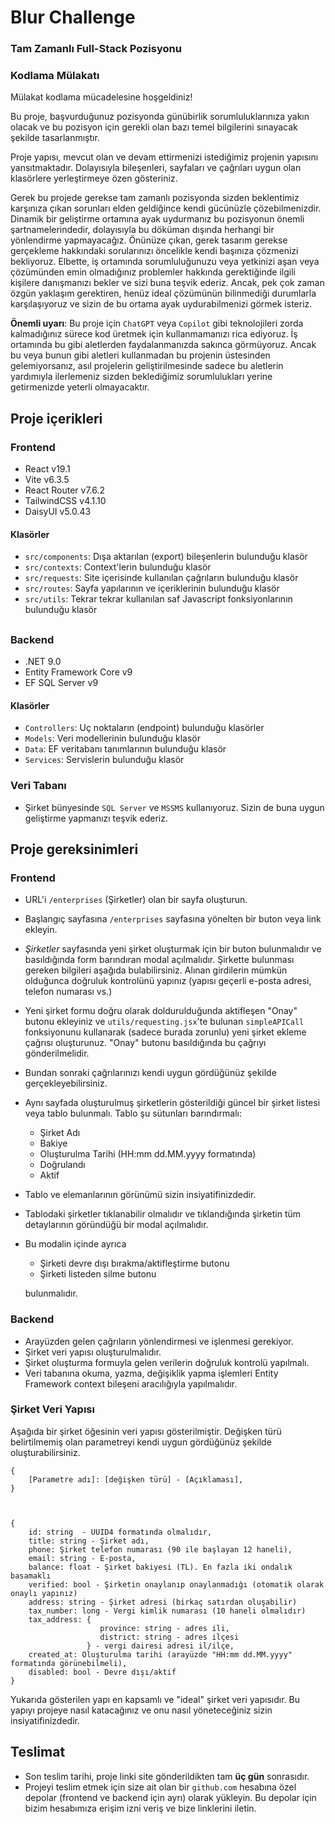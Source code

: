 # Blur Challenge

### Tam Zamanlı Full-Stack Pozisyonu
### Kodlama Mülakatı

Mülakat kodlama mücadelesine hoşgeldiniz!

Bu proje, başvurduğunuz pozisyonda günübirlik sorumluluklarınıza yakın olacak ve bu pozisyon için gerekli olan bazı temel bilgilerini sınayacak şekilde tasarlanmıştır.

Proje yapısı, mevcut olan ve devam ettirmenizi istediğimiz projenin yapısını yansıtmaktadır. Dolayısıyla bileşenleri, sayfaları ve çağrıları uygun olan klasörlere yerleştirmeye özen gösteriniz.

Gerek bu projede gerekse tam zamanlı pozisyonda sizden beklentimiz karşınıza çıkan sorunları elden geldiğince kendi gücünüzle çözebilmenizdir. Dinamik bir geliştirme ortamına ayak uydurmanız bu pozisyonun önemli şartnamelerindedir, dolayısıyla bu döküman dışında herhangi bir yönlendirme yapmayacağız. Önünüze çıkan, gerek tasarım gerekse gerçekleme hakkındaki sorularınızı öncelikle kendi başınıza çözmenizi bekliyoruz. Elbette, iş ortamında sorumluluğunuzu veya yetkinizi aşan veya çözümünden emin olmadığınız problemler hakkında gerektiğinde ilgili kişilere danışmanızı bekler ve sizi buna teşvik ederiz. Ancak, pek çok zaman özgün yaklaşım gerektiren, henüz ideal çözümünün bilinmediği durumlarla karşılaşıyoruz ve sizin de bu ortama ayak uydurabilmenizi görmek isteriz.

**Önemli uyarı**: Bu proje için `ChatGPT` veya `Copilot` gibi teknolojileri zorda kalmadığınız sürece kod üretmek için kullanmamanızı rica ediyoruz. İş ortamında bu gibi aletlerden faydalanmanızda sakınca görmüyoruz. Ancak bu veya bunun gibi aletleri kullanmadan bu projenin üstesinden gelemiyorsanız, asıl projelerin geliştirilmesinde sadece bu aletlerin yardımıyla ilerlemeniz sizden beklediğimiz sorumlulukları yerine getirmenizde yeterli olmayacaktır.

## Proje içerikleri

### Frontend
- React v19.1
- Vite v6.3.5
- React Router v7.6.2
- TailwindCSS v4.1.10
- DaisyUI v5.0.43

#### Klasörler
- `src/components`: Dışa aktarılan (export) bileşenlerin bulunduğu klasör 
- `src/contexts`: Context'lerin bulunduğu klasör
- `src/requests`: Site içerisinde kullanılan çağrıların bulunduğu klasör
- `src/routes`: Sayfa yapılarının ve içeriklerinin bulunduğu klasör
- `src/utils`: Tekrar tekrar kullanılan saf Javascript fonksiyonlarının bulunduğu klasör

##

### Backend
- .NET 9.0
- Entity Framework Core v9
- EF SQL Server v9

#### Klasörler
- `Controllers`: Uç noktaların (endpoint) bulunduğu klasörler
- `Models`: Veri modellerinin bulunduğu klasör
- `Data`: EF veritabanı tanımlarının bulunduğu klasör
- `Services`: Servislerin bulunduğu klasör

### Veri Tabanı
- Şirket bünyesinde `SQL Server` ve `MSSMS` kullanıyoruz. Sizin de buna uygun geliştirme yapmanızı teşvik ederiz.

## Proje gereksinimleri

### Frontend

- URL'i `/enterprises` (Şirketler) olan bir sayfa oluşturun.
- Başlangıç sayfasına `/enterprises` sayfasına yönelten bir buton veya link ekleyin.
- *Şirketler* sayfasında yeni şirket oluşturmak için bir buton bulunmalıdır ve basıldığında form barındıran modal açılmalıdır. Şirkette bulunması gereken bilgileri aşağıda bulabilirsiniz. Alınan girdilerin mümkün olduğunca doğruluk kontrolünü yapınız (yapısı geçerli e-posta adresi, telefon numarası vs.)
- Yeni şirket formu doğru olarak doldurulduğunda aktifleşen "Onay" butonu ekleyiniz ve `utils/requesting.jsx`'te bulunan `simpleAPICall` fonksiyonunu kullanarak (sadece burada zorunlu) yeni şirket ekleme çağrısı oluşturunuz. "Onay" butonu basıldığında bu çağrıyı gönderilmelidir.
- Bundan sonraki çağrılarınızı kendi uygun gördüğünüz şekilde gerçekleyebilirsiniz.
- Aynı sayfada oluşturulmuş şirketlerin gösterildiği güncel bir şirket listesi veya tablo bulunmalı. Tablo şu sütunları barındırmalı:
    - Şirket Adı
    - Bakiye
    - Oluşturulma Tarihi (HH:mm dd.MM.yyyy formatında)
    - Doğrulandı
    - Aktif
- Tablo ve elemanlarının görünümü sizin insiyatifinizdedir.
- Tablodaki şirketler tıklanabilir olmalıdır ve tıklandığında şirketin tüm detaylarının göründüğü bir modal açılmalıdır.
- Bu modalin içinde ayrıca 
    - Şirketi devre dışı bırakma/aktifleştirme butonu
    - Şirketi listeden silme butonu
    
    bulunmalıdır.

### Backend
- Arayüzden gelen çağrıların yönlendirmesi ve işlenmesi gerekiyor.
- Şirket veri yapısı oluşturulmalıdır.
- Şirket oluşturma formuyla gelen verilerin doğruluk kontrolü yapılmalı.
- Veri tabanına okuma, yazma, değişiklik yapma işlemleri Entity Framework context bileşeni aracılığıyla yapılmalıdır.


### Şirket Veri Yapısı
Aşağıda bir şirket öğesinin veri yapısı gösterilmiştir. Değişken türü belirtilmemiş olan parametreyi kendi uygun gördüğünüz şekilde oluşturabilirsiniz.

    {
        [Parametre adı]: [değişken türü] - [Açıklaması],
    }



    {
        id: string  - UUID4 formatında olmalıdır,
        title: string - Şirket adı,
        phone: Şirket telefon numarası (90 ile başlayan 12 haneli),
        email: string - E-posta,
        balance: float - Şirket bakiyesi (TL). En fazla iki ondalık basamaklı
        verified: bool - Şirketin onaylanıp onaylanmadığı (otomatik olarak onaylı yapınız)
        address: string - Şirket adresi (birkaç satırdan oluşabilir)
        tax_number: long - Vergi kimlik numarası (10 haneli olmalıdır)
        tax_address: {
                        province: string - adres ili,
                        district: string - adres ilçesi
                     } - vergi dairesi adresi il/ilçe,
        created_at: Oluşturulma tarihi (arayüzde "HH:mm dd.MM.yyyy" formatında görünebilmeli),
        disabled: bool - Devre dışı/aktif 
    }

Yukarıda gösterilen yapı en kapsamlı ve "ideal" şirket veri yapısıdır. Bu yapıyı projeye nasıl katacağınız ve onu nasıl yöneteceğiniz sizin insiyatifinizdedir.

## Teslimat
- Son teslim tarihi, proje linki site gönderildikten tam **üç gün** sonrasıdır.
- Projeyi teslim etmek için size ait olan bir `github.com` hesabına özel depolar (frontend ve backend için ayrı) olarak yükleyin. Bu depolar için bizim hesabımıza erişim izni veriş ve bize linklerini iletin. 
